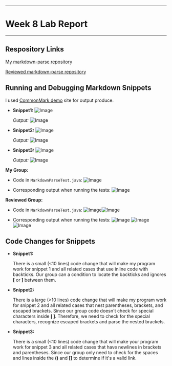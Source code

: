 ***
# Week 8 Lab Report
***

## **Respository Links**

[My markdown-parse repository](https://github.com/anhbch/CSE15L-TheLunaMoths)

[Reviewed markdown-parse repository](https://github.com/yaz067/markdown-parse)

## **Running and Debugging Markdown Snippets**

I used [CommonMark demo](https://spec.commonmark.org/dingus/) site for output produce. 
* **Snippet1:**
    ![Image](photo4/2.png)

    *Output:*
    ![Image](photo4/output1.png)

* **Snippet2:**
    ![Image](photo4/1.png)

    *Output:*
    ![Image](photo4/output2.png)

* **Snippet3:**
    ![Image](photo4/3.png)

    *Output:*
    ![Image](photo4/output3.png)
    
**My Group:**

* Code in `MarkdownParseTest.java`:
    ![Image](photo4/mygrouptest.png)

* Corresponding output when running the tests: 
    ![Image](photo4/mygroupoutput.png)

**Reviewed Group:**
* Code in `MarkdownParseTest.java`:
   ![Image](photo4/reviewedtest1.png)![Image](photo4/reviewedtest2.png)

* Corresponding output when running the tests:
    ![Image](photo4/reviewedoutput1.png)
    ![Image](photo4/reviewedoutput2.png)
    ![Image](photo4/reviewedoutput3.png)

## **Code Changes for Snippets**
* **Snippet1:**

    There is a small (<10 lines) code change that will make my program work for snippet 1 and all related cases that use inline code with backticks. Our group can a condition to locate the backticks and ignores **[** or **]** between them. 

* **Snippet2:**
   
   There is a large (>10 lines) code change that will make my program work for snippet 2 and all related cases that nest parentheses, brackets, and escaped brackets. Since our group code doesn't check for special characters inside **[ ]**. Therefore, we need to check for the special characters, recognize escaped brackets and parse the nested brackets. 

* **Snippet3:**

    There is a small (<10 lines) code change that will make your program work for snippet 3 and all related cases that have newlines in brackets and parentheses. Since our group only need to check for the spaces and lines inside the **()** and **[]** to determine if it's a valid link. 





